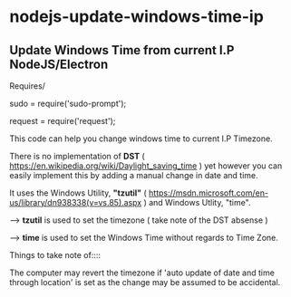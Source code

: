 # nodejs-update-windows-time-ip

## Update Windows Time from current I.P NodeJS/Electron

Requires/

sudo = require('sudo-prompt');

request = require('request'); 

This code can help you change windows time to current I.P Timezone.

There is no implementation of **DST** ( https://en.wikipedia.org/wiki/Daylight_saving_time ) yet however you can easily implement this by adding a manual change in date and time.

It uses the Windows Utility, **"tzutil"** ( https://msdn.microsoft.com/en-us/library/dn938338(v=vs.85).aspx ) and Windows Utlity, "time".

--> **tzutil** is used to set the timezone ( take note of the DST absense )

--> **time** is used to set the Windows Time without regards to Time Zone.


Things to take note of::::

The computer may revert the timezone if 'auto update of date and time through location' is set as the change may be assumed to be accidental.
